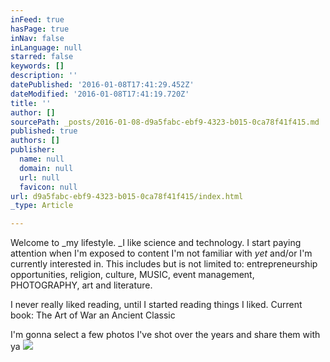 ```yaml
---
inFeed: true
hasPage: true
inNav: false
inLanguage: null
starred: false
keywords: []
description: ''
datePublished: '2016-01-08T17:41:29.452Z'
dateModified: '2016-01-08T17:41:19.720Z'
title: ''
author: []
sourcePath: _posts/2016-01-08-d9a5fabc-ebf9-4323-b015-0ca78f41f415.md
published: true
authors: []
publisher:
  name: null
  domain: null
  url: null
  favicon: null
url: d9a5fabc-ebf9-4323-b015-0ca78f41f415/index.html
_type: Article

---
```

Welcome to _my lifestyle. _I like science and technology. I start paying attention when I'm exposed to content I'm not familiar with _yet_ and/or I'm currently interested in. This includes but is not limited to: entrepreneurship opportunities, religion, culture, MUSIC, event management, PHOTOGRAPHY, art and literature. 

I never really liked reading, until I started reading things I liked. Current book: The Art of War an Ancient Classic

I'm gonna select a few photos I've shot over the years and share them with ya
![](https://the-grid-user-content.s3-us-west-2.amazonaws.com/b455c8a1-c4e0-4e1a-b9b4-64c61efa0729.jpg)